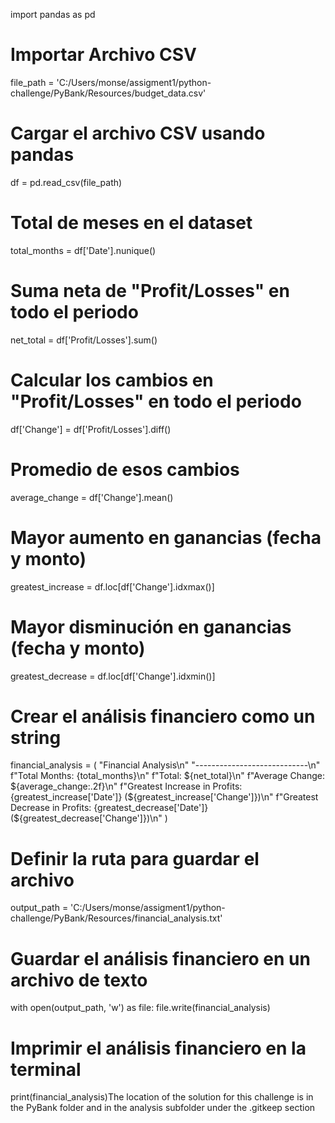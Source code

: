 import pandas as pd

# Importar Archivo CSV
file_path = 'C:/Users/monse/assigment1/python-challenge/PyBank/Resources/budget_data.csv'

# Cargar el archivo CSV usando pandas
df = pd.read_csv(file_path)

# Total de meses en el dataset
total_months = df['Date'].nunique()

# Suma neta de "Profit/Losses" en todo el periodo
net_total = df['Profit/Losses'].sum()

# Calcular los cambios en "Profit/Losses" en todo el periodo
df['Change'] = df['Profit/Losses'].diff()

# Promedio de esos cambios
average_change = df['Change'].mean()

# Mayor aumento en ganancias (fecha y monto)
greatest_increase = df.loc[df['Change'].idxmax()]

# Mayor disminución en ganancias (fecha y monto)
greatest_decrease = df.loc[df['Change'].idxmin()]

# Crear el análisis financiero como un string
financial_analysis = (
    "Financial Analysis\n"
    "----------------------------\n"
    f"Total Months: {total_months}\n"
    f"Total: ${net_total}\n"
    f"Average Change: ${average_change:.2f}\n"
    f"Greatest Increase in Profits: {greatest_increase['Date']} (${greatest_increase['Change']})\n"
    f"Greatest Decrease in Profits: {greatest_decrease['Date']} (${greatest_decrease['Change']})\n"
)

# Definir la ruta para guardar el archivo
output_path = 'C:/Users/monse/assigment1/python-challenge/PyBank/Resources/financial_analysis.txt'

# Guardar el análisis financiero en un archivo de texto
with open(output_path, 'w') as file:
    file.write(financial_analysis)

# Imprimir el análisis financiero en la terminal
print(financial_analysis)The location of the solution for this challenge is in the PyBank folder and in the analysis subfolder under the .gitkeep section
